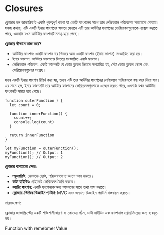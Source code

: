 # Closures

ক্লোজার হল জাভাস্ক্রিপ্টে একটি গুরুত্বপূর্ণ ধারণা যা একটি ফাংশনের সাথে তার লেক্সিক্যাল পরিবেশের সমন্বয়কে বোঝায়। সহজ কথায়, এটি একটি ইনার ফাংশনের ক্ষমতা যেখানে এটি তার আউটার ফাংশনের ভেরিয়েবলগুলোকে এক্সেস করতে পারে, এমনকি যখন আউটার ফাংশনটি সমাপ্ত হয়ে গেছে।

**ক্লোজার কীভাবে কাজ করে?**

- আউটার ফাংশন: একটি ফাংশন যার ভিতরে অন্য একটি ফাংশন (ইনার ফাংশন) সংজ্ঞায়িত করা হয়।
- ইনার ফাংশন: আউটার ফাংশনের ভিতরে সংজ্ঞায়িত একটি ফাংশন।
- লেক্সিক্যাল পরিবেশ: একটি ফাংশনটি যে কোড ব্লকের ভিতরে সংজ্ঞায়িত হয়, সেই কোড ব্লকের স্কোপ এবং ভেরিয়েবলগুলোর সংগ্রহ।

যখন একটি ইনার ফাংশন রিটার্ন করা হয়, তখন এটি তার আউটার ফাংশনের লেক্সিক্যাল পরিবেশকে বন্ধ করে নিয়ে যায়। এর মানে হল, ইনার ফাংশনটি তার আউটার ফাংশনের ভেরিয়েবলগুলোকে এক্সেস করতে পারে, এমনকি যখন আউটার ফাংশনটি সমাপ্ত হয়ে গেছে।

```
function outerFunction() {
  let count = 0;

  function innerFunction() {
    count++;
    console.log(count);
  }

  return innerFunction;
}

let myFunction = outerFunction();
myFunction(); // Output: 1
myFunction(); // Output: 2

```

**ক্লোজার ব্যবহারের ক্ষেত্র:**

- **মডুলারিটি:** কোডকে ছোট, পরিচালনযোগ্য অংশে ভাগ করতে।
- **ডাটা হাইডিং:** প্রাইভেট ভেরিয়েবল তৈরি করতে।
- **ক্যারিং ফাংশন:** একটি ফাংশনকে অন্য ফাংশনের সাথে তথ্য পাস করতে।
- **ক্লোজার-ভিত্তিক ডিজাইন প্যাটার্ন:** MVC এবং অন্যান্য ডিজাইন প্যাটার্ন বাস্তবায়ন করতে।

সারসংক্ষেপ:

ক্লোজার জাভাস্ক্রিপ্টের একটি শক্তিশালী ধারণা যা কোডের গঠন, ডাটা হাইডিং এবং ফাংশনাল প্রোগ্রামিংয়ের জন্য ব্যবহৃত হয়।

Function with remebmer Value
